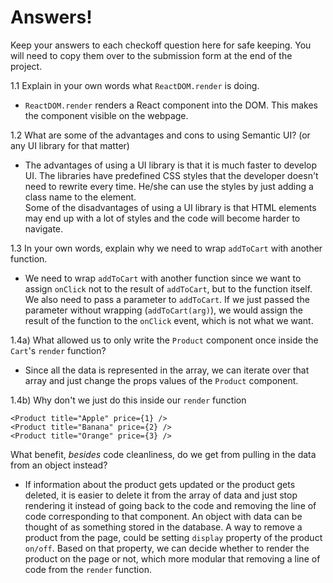 # Answers!
Keep your answers to each checkoff question here for safe keeping. You will need to copy them over to the submission form at the end of the project. 

1.1 Explain in your own words what `ReactDOM.render` is doing.

- `ReactDOM.render` renders a React component into the DOM. This makes the component visible on the webpage.

1.2 What are some of the advantages and cons to using Semantic UI? (or any UI library for that matter)

- The advantages of using a UI library is that it is much faster to develop UI. The libraries have predefined CSS styles that the developer doesn't need to rewrite every time. He/she can use the styles by just adding a class name to the element.  
Some of the disadvantages of using a UI library is that HTML elements may end up with a lot of styles and the code will become harder to navigate.  

1.3 In your own words, explain why we need to wrap `addToCart` with another function.

- We need to wrap `addToCart` with another function since we want to assign `onClick` not to the result of `addToCart`, but to the function itself. We also need to pass a parameter to `addToCart`. If we just passed the parameter without wrapping (`addToCart(arg)`), we would assign the result of the function to the `onClick` event, which is not what we want.

1.4a) What allowed us to only write the `Product` component once inside the `Cart`'s `render` function?

- Since all the data is represented in the array, we can iterate over that array and just change the props values of the `Product` component. 

1.4b) Why don't we just do this inside our `render` function 

```
<Product title="Apple" price={1} />
<Product title="Banana" price={2} />
<Product title="Orange" price={3} />
```
What benefit, *besides* code cleanliness, do we get from pulling in the data from an object instead?

- If information about the product gets updated or the product gets deleted, it is easier to delete it from the array of data and just stop rendering it instead of going back to the code and removing the line of code corresponding to that component. An object with data can be thought of as something stored in the database. A way to remove a product from the page, could be setting `display` property of the product `on/off`. Based on that property, we can decide whether to render the product on the page or not, which more modular that removing a line of code from the `render` function.
